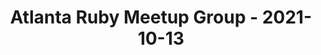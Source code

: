 ---
layout: post
title: Atlanta Ruby Meetup Group - 2021-10-13
datetime: '2021-10-13T18:30:00-04:00'
name: Atlanta Ruby Meetup Group
external_url: https://www.meetup.com/atlantaruby/events/tczcxryccnbrb/
online_event: false
year_month: 2021-10
---